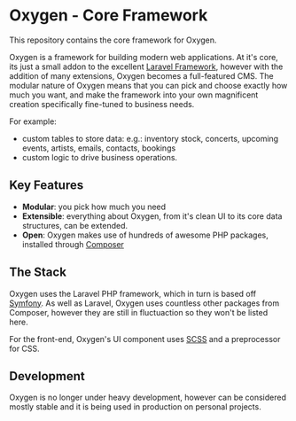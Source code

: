 # Oxygen - Core Framework

This repository contains the core framework for Oxygen.

Oxygen is a framework for building modern web applications.
At it's core, its just a small addon to the excellent [Laravel Framework](http://laravel.com/),
however with the addition of many extensions, Oxygen becomes a full-featured CMS.
The modular nature of Oxygen means that you can pick and choose exactly how much you want, and make the framework into your own magnificent creation specifically fine-tuned to business needs.

For example:
- custom tables to store data: e.g.: inventory stock, concerts, upcoming events, artists, emails, contacts, bookings
- custom logic to drive business operations.

## Key Features

- **Modular**: you pick how much you need
- **Extensible**: everything about Oxygen, from it's clean UI to its core data structures, can be extended.
- **Open**: Oxygen makes use of hundreds of awesome PHP packages, installed through [Composer](https://getcomposer.org/)

## The Stack

Oxygen uses the Laravel PHP framework, which in turn is based off [Symfony](http://symfony.com/).
As well as Laravel, Oxygen uses countless other packages from Composer, however they are still in fluctuaction so they won't be listed here.

For the front-end, Oxygen's UI component uses [SCSS](http://sass-lang.com/) and a preprocessor for CSS.

## Development

Oxygen is no longer under heavy development, however can be considered mostly stable and it is being used in production on personal projects.
